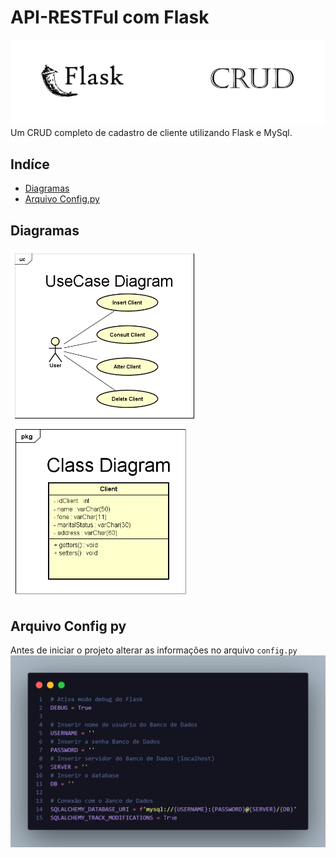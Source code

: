 # API-RESTFul com Flask

![Diagrama de Caso de Uso](./assets/banner.png)
Um CRUD completo de cadastro de cliente utilizando Flask e MySql.

## Indíce
- <a href="#diagramas">Diagramas</a>
- <a href="#arquivo-config-py">Arquivo Config.py</a>

## Diagramas
<img src='./assets/UseCase%20Diagram.png' alt='Diagrama de Caso de Uso' width=300>
<img src='./assets/Class%20Diagram.png' alt='Diagrama de Classes' width=288>

## Arquivo Config py
Antes de iniciar o projeto alterar as informações no arquivo ```config.py```
![Diagrama de Caso de Uso](./assets/config_py.png)